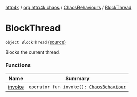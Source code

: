 [http4k](../../../index.md) / [org.http4k.chaos](../../index.md) / [ChaosBehaviours](../index.md) / [BlockThread](./index.md)

# BlockThread

`object BlockThread` [(source)](https://github.com/http4k/http4k/blob/master/http4k-testing-chaos/src/main/kotlin/org/http4k/chaos/ChaosBehaviours.kt#L126)

Blocks the current thread.

### Functions

| Name | Summary |
|---|---|
| [invoke](invoke.md) | `operator fun invoke(): `[`ChaosBehaviour`](../../-chaos-behaviour.md) |

